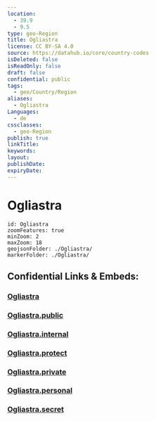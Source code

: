 ```yaml
---
location:
  - 39.9
  - 9.5
type: geo-Region
title: Ogliastra
license: CC BY-SA 4.0
source: https://datahub.io/core/country-codes
isDeleted: false
isReadOnly: false
draft: false
confidential: public
tags:
  - geo/Country/Region
aliases:
  - Ogliastra
Languages:
  - de
cssclasses:
  - geo-Region
publish: true
linkTitle:
keywords:
layout:
publishDate:
expiryDate:
---
```


# Ogliastra

```leaflet
id: Ogliastra
zoomFeatures: true 
minZoom: 2 
maxZoom: 18
geojsonFolder: ./Ogliastra/
markerFolder: ./Ogliastra/
```


## Confidential Links & Embeds: 

### [Ogliastra](/_Standards/Earth/Continent/Europe/Europe~South/Italy/regions~Italy/Sardinia/Ogliastra.md) 

### [Ogliastra.public](/_public/Earth/Continent/Europe/Europe~South/Italy/regions~Italy/Sardinia/Ogliastra.public.md) 

### [Ogliastra.internal](/_internal/Earth/Continent/Europe/Europe~South/Italy/regions~Italy/Sardinia/Ogliastra.internal.md) 

### [Ogliastra.protect](/_protect/Earth/Continent/Europe/Europe~South/Italy/regions~Italy/Sardinia/Ogliastra.protect.md) 

### [Ogliastra.private](/_private/Earth/Continent/Europe/Europe~South/Italy/regions~Italy/Sardinia/Ogliastra.private.md) 

### [Ogliastra.personal](/_personal/Earth/Continent/Europe/Europe~South/Italy/regions~Italy/Sardinia/Ogliastra.personal.md) 

### [Ogliastra.secret](/_secret/Earth/Continent/Europe/Europe~South/Italy/regions~Italy/Sardinia/Ogliastra.secret.md)

